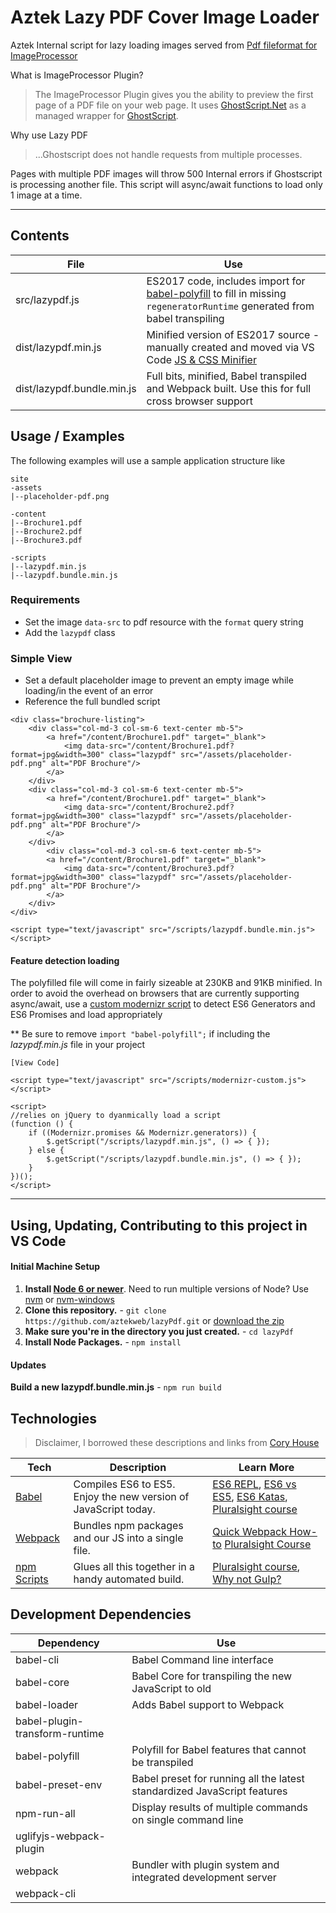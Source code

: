 # Aztek Lazy PDF Cover Image Loader
Aztek Internal script for lazy loading images served from [Pdf fileformat for ImageProcessor](https://github.com/dampee/ImageProcessor.Plugins.Pdf)

What is ImageProcessor Plugin?
>The ImageProcessor Plugin gives you the ability to preview the first page of a PDF file on your web page.  It uses [GhostScript.Net](https://github.com/jhabjan/Ghostscript.NET) as a managed wrapper for [GhostScript](https://ghostscript.com/).  

Why use Lazy PDF
> ...Ghostscript does not handle requests from multiple processes.

Pages with multiple PDF images will throw 500 Internal errors if Ghostscript is processing another file.  This script will async/await functions to load only 1 image at a time.

----

## Contents
| **File** | **Use** |
| -------- | ------- |
| src/lazypdf.js | ES2017 code, includes import for [babel-polyfill](https://babeljs.io/docs/en/babel-polyfill/) to fill in missing `regeneratorRuntime` generated from babel transpiling |
| dist/lazypdf.min.js | Minified version of ES2017 source - manually created and moved via VS Code [JS & CSS Minifier](https://github.com/olback/es6-css-minify.git) |
| dist/lazypdf.bundle.min.js | Full bits, minified, Babel transpiled and Webpack built.  Use this for full cross browser support |

## Usage / Examples
The following examples will use a sample application structure like
```
site
-assets
|--placeholder-pdf.png

-content
|--Brochure1.pdf
|--Brochure2.pdf
|--Brochure3.pdf

-scripts
|--lazypdf.min.js
|--lazypdf.bundle.min.js
```

### Requirements
- Set the image `data-src` to pdf resource with the `format` query string
- Add the `lazypdf` class

### Simple View
- Set a default placeholder image to prevent an empty image while loading/in the event of an error
- Reference the full bundled script
```
<div class="brochure-listing">
    <div class="col-md-3 col-sm-6 text-center mb-5">
        <a href="/content/Brochure1.pdf" target="_blank">
            <img data-src="/content/Brochure1.pdf?format=jpg&width=300" class="lazypdf" src="/assets/placeholder-pdf.png" alt="PDF Brochure"/>
        </a>
    </div>
    <div class="col-md-3 col-sm-6 text-center mb-5">
        <a href="/content/Brochure1.pdf" target="_blank">
            <img data-src="/content/Brochure2.pdf?format=jpg&width=300" class="lazypdf" src="/assets/placeholder-pdf.png" alt="PDF Brochure"/>
        </a>
    </div>
        <div class="col-md-3 col-sm-6 text-center mb-5">
        <a href="/content/Brochure1.pdf" target="_blank">
            <img data-src="/content/Brochure3.pdf?format=jpg&width=300" class="lazypdf" src="/assets/placeholder-pdf.png" alt="PDF Brochure"/>
        </a>
    </div>
</div>

<script type="text/javascript" src="/scripts/lazypdf.bundle.min.js"></script>
```

#### Feature detection loading
The polyfilled file will come in fairly sizeable at 230KB and 91KB minified.  In order to avoid the overhead on browsers that are currently supporting async/await, use a [custom modernizr script](https://modernizr.com/download/?generators-promises-setclasses) to detect ES6 Generators and ES6 Promises and load appropriately

** Be sure to remove `import "babel-polyfill";` if including the _lazypdf.min.js_ file in your project

```
[View Code]

<script type="text/javascript" src="/scripts/modernizr-custom.js"></script>

<script>
//relies on jQuery to dyanmically load a script
(function () {
    if ((Modernizr.promises && Modernizr.generators)) {
        $.getScript("/scripts/lazypdf.min.js", () => { });
    } else {
        $.getScript("/scripts/lazypdf.bundle.min.js", () => { });
    }
})();
</script>
```

---
## Using, Updating, Contributing to this project in VS Code

#### Initial Machine Setup
1. **Install [Node 6 or newer](https://nodejs.org)**. Need to run multiple versions of Node? Use [nvm](https://github.com/creationix/nvm) or [nvm-windows](https://github.com/coreybutler/nvm-windows)
2. **Clone this repository.** - `git clone https://github.com/aztekweb/lazyPdf.git` or [download the zip](https://github.com/aztekweb/lazyPdf/archive/master.zip)
3. **Make sure you're in the directory you just created.** - `cd lazyPdf`
4. **Install Node Packages.** - `npm install`

#### Updates
**Build a new lazypdf.bundle.min.js** - `npm run build`

## Technologies
> Disclaimer, I borrowed these descriptions and links from [Cory House](https://github.com/coryhouse/react-slingshot)

| **Tech** | **Description** |**Learn More**|
|----------|-------|---|
|  [Babel](http://babeljs.io) |  Compiles ES6 to ES5. Enjoy the new version of JavaScript today.     | [ES6 REPL](https://babeljs.io/repl/), [ES6 vs ES5](http://es6-features.org), [ES6 Katas](http://es6katas.org), [Pluralsight course](https://www.pluralsight.com/courses/javascript-fundamentals-es6)    |
| [Webpack](https://webpack.js.org) | Bundles npm packages and our JS into a single file. | [Quick Webpack How-to](https://github.com/petehunt/webpack-howto) [Pluralsight Course](https://www.pluralsight.com/courses/webpack-fundamentals)|
| [npm Scripts](https://docs.npmjs.com/misc/scripts)| Glues all this together in a handy automated build. | [Pluralsight course](https://www.pluralsight.com/courses/npm-build-tool-introduction), [Why not Gulp?](https://medium.com/@housecor/why-i-left-gulp-and-grunt-for-npm-scripts-3d6853dd22b8#.vtaziro8n)  |

## Development Dependencies
| **Dependency**                    | **Use**                                                                                                   |
| --------------------------------- | --------------------------------------------------------------------------------------------------------- |
| babel-cli                         | Babel Command line interface                                                                              |
| babel-core                        | Babel Core for transpiling the new JavaScript to old                                                      |
| babel-loader                      | Adds Babel support to Webpack                                                                             |
| babel-plugin-transform-runtime    |                                                                                                           |
| babel-polyfill                    | Polyfill for Babel features that cannot be transpiled                                                     |
| babel-preset-env                  | Babel preset for running all the latest standardized JavaScript features                                  |
| npm-run-all                       | Display results of multiple commands on single command line                                               |
| uglifyjs-webpack-plugin           |                                                                                                           |
| webpack                           | Bundler with plugin system and integrated development server                                              |
| webpack-cli                       |                                                                                                           |
